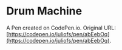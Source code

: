 # Drum Machine

A Pen created on CodePen.io. Original URL: [https://codepen.io/juliofs/pen/abEebOq](https://codepen.io/juliofs/pen/abEebOq).

